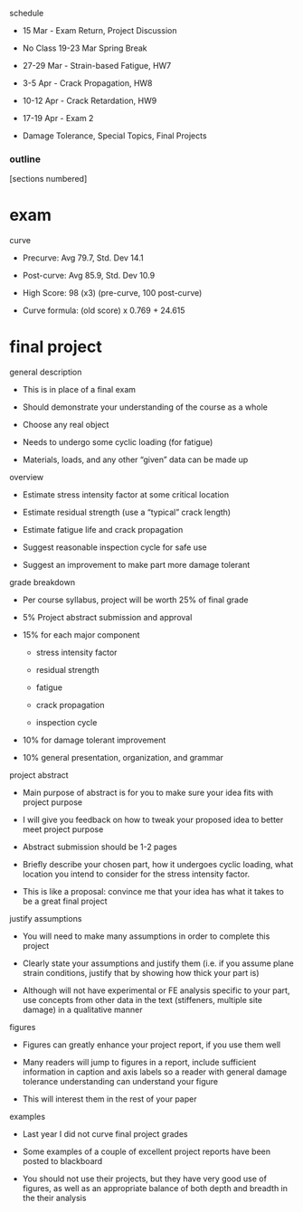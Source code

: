 <span>schedule</span>

-   15 Mar - Exam Return, Project Discussion

-   No Class 19-23 Mar Spring Break

-   27-29 Mar - Strain-based Fatigue, HW7

-   3-5 Apr - Crack Propagation, HW8

-   10-12 Apr - Crack Retardation, HW9

-   17-19 Apr - Exam 2

-   Damage Tolerance, Special Topics, Final Projects

### outline

\[sections numbered\]

exam
====

<span>curve</span>

-   Precurve: Avg 79.7, Std. Dev 14.1

-   Post-curve: Avg 85.9, Std. Dev 10.9

-   High Score: 98 (x3) (pre-curve, 100 post-curve)

-   Curve formula: (old score) x 0.769 + 24.615

final project
=============

<span>general description</span>

-   This is in place of a final exam

-   Should demonstrate your understanding of the course as a whole

-   Choose any real object

-   Needs to undergo some cyclic loading (for fatigue)

-   Materials, loads, and any other “given” data can be made up

<span>overview</span>

-   Estimate stress intensity factor at some critical location

-   Estimate residual strength (use a “typical” crack length)

-   Estimate fatigue life and crack propagation

-   Suggest reasonable inspection cycle for safe use

-   Suggest an improvement to make part more damage tolerant

<span>grade breakdown</span>

-   Per course syllabus, project will be worth 25% of final grade

-   5% Project abstract submission and approval

-   15% for each major component

    -   stress intensity factor

    -   residual strength

    -   fatigue

    -   crack propagation

    -   inspection cycle

-   10% for damage tolerant improvement

-   10% general presentation, organization, and grammar

<span>project abstract</span>

-   Main purpose of abstract is for you to make sure your idea fits with project purpose

-   I will give you feedback on how to tweak your proposed idea to better meet project purpose

-   Abstract submission should be 1-2 pages

-   Briefly describe your chosen part, how it undergoes cyclic loading, what location you intend to consider for the stress intensity factor.

-   This is like a proposal: convince me that your idea has what it takes to be a great final project

<span>justify assumptions</span>

-   You will need to make many assumptions in order to complete this project

-   Clearly state your assumptions and justify them (i.e. if you assume plane strain conditions, justify that by showing how thick your part is)

-   Although will not have experimental or FE analysis specific to your part, use concepts from other data in the text (stiffeners, multiple site damage) in a qualitative manner

<span>figures</span>

-   Figures can greatly enhance your project report, if you use them well

-   Many readers will jump to figures in a report, include sufficient information in caption and axis labels so a reader with general damage tolerance understanding can understand your figure

-   This will interest them in the rest of your paper

<span>examples</span>

-   Last year I did not curve final project grades

-   Some examples of a couple of excellent project reports have been posted to blackboard

-   You should not use their projects, but they have very good use of figures, as well as an appropriate balance of both depth and breadth in the their analysis


